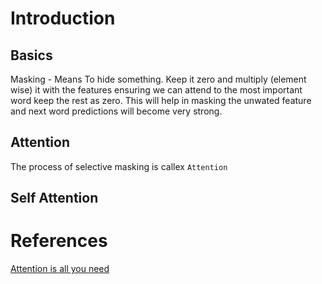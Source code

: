 # Introduction

## Basics

Masking - Means To hide something. Keep it zero and multiply (element wise) it with the features ensuring we can attend to the most important word keep the rest as zero.
This will help in masking the unwated feature and next word predictions will become very strong. 


## Attention 

The process of selective masking is callex `Attention`



## Self Attention






# References
[Attention is all you need](https://)

